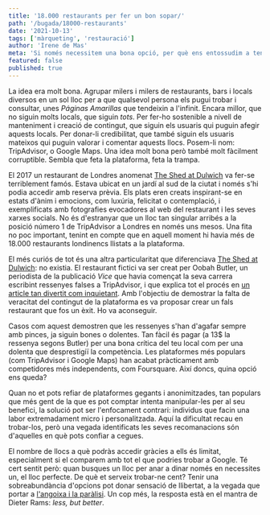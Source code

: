 ```yaml
---
title: '18.000 restaurants per fer un bon sopar/'
path: '/bugada/18000-restaurants'
date: '2021-10-13'
tags: ['màrqueting', 'restauració']
author: 'Irene de Mas'
meta: 'Si només necessitem una bona opció, per què ens entossudim a tenir-ne milers? Les grans plataformes donen tantes alternatives que és impossible triar.'
featured: false
published: true
---
```


La idea era molt bona. Agrupar milers i milers de restaurants, bars i locals diversos en un sol lloc per a que qualsevol persona els pugui trobar i consultar, unes _Páginas Amarillas_ que tendeixin a l'infinit. Encara millor, que no siguin molts locals, que siguin _tots_. Per fer-ho sostenible a nivell de manteniment i creació de contingut, que siguin els usuaris qui puguin afegir aquests locals. Per donar-li credibilitat, que també siguin els usuaris mateixos qui puguin valorar i comentar aquests llocs. Posem-li nom: TripAdvisor, o Google Maps. Una idea molt bona però també molt fàcilment corruptible. Sembla que feta la plataforma, feta la trampa.

El 2017 un restaurant de Londres anomenat [The Shed at Dulwich](https://www.theshedatdulwich.com/) va fer-se terriblement famós. Estava ubicat en un jardí al sud de la ciutat i només s'hi podia accedir amb reserva prèvia. Els plats eren creats inspirant-se en estats d'ànim i emocions, com luxúria, felicitat o contemplació, i exemplificats amb fotografies evocadores al web del restaurant i les seves xarxes socials. No és d'estranyar que un lloc tan singular arribés a la posició número 1 de TripAdvisor a Londres en només uns mesos. Una fita no poc important, tenint en compte que en aquell moment hi havia més de 18.000 restaurants londinencs llistats a la plataforma.

El més curiós de tot és una altra particularitat que diferenciava [The Shed at Dulwich](https://www.theshedatdulwich.com/): no existia. El restaurant fictici va ser creat per Oobah Butler, un periodista de la publicació _Vice_ que havia començat la seva carrera escribint ressenyes falses a TripAdvisor, i que explica tot el procés en [un article tan divertit com inquietant](https://www.vice.com/en/article/434gqw/i-made-my-shed-the-top-rated-restaurant-on-tripadvisor). Amb l'objectiu de demostrar la falta de veracitat del contingut de la plataforma es va proposar crear un fals restaurant que fos un èxit. Ho va aconseguir.

Casos com aquest demostren que les ressenyes s'han d'agafar sempre amb pinces, ja siguin bones o dolentes. Tan fàcil és pagar (a 13$ la ressenya segons Butler) per una bona crítica del teu local com per una dolenta que desprestigiï la competència. Les plataformes més populars (com TripAdvisor i Google Maps) han acabat pràcticament amb competidores més independents, com Foursquare. Així doncs, quina opció ens queda?

Quan no et pots refiar de plataformes gegants i anonimitzades, tan populars que més gent de la que es pot comptar intenta manipular-les per al seu benefici, la solució pot ser l'enfocament contrari: individus que facin una labor extremadament micro i personalitzada. Aquí la dificultat recau en trobar-los, però una vegada identificats les seves recomanacions són d'aquelles en què pots confiar a cegues.

El nombre de llocs a què podràs accedir gràcies a ells és limitat, especialment si el comparem amb tot el que podries trobar a Google. Té cert sentit però: quan busques un lloc per anar a dinar només en necessites un, el lloc perfecte. De què et serveix trobar-ne cent? Tenir una sobreabundància d'opcions pot donar sensació de llibertat, a la vegada que portar a [l'angoixa i la paràlisi](https://www.psychologytoday.com/us/blog/more-tech-support/201011/the-burden-choice). Un cop més, la resposta està en el mantra de Dieter Rams: _less, but better_.
